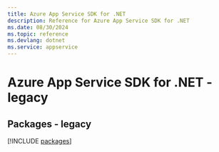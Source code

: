 ```yaml
---
title: Azure App Service SDK for .NET
description: Reference for Azure App Service SDK for .NET
ms.date: 08/30/2024
ms.topic: reference
ms.devlang: dotnet
ms.service: appservice
---
```

# Azure App Service SDK for .NET - legacy
## Packages - legacy
[!INCLUDE [packages](app-service-index.md)]